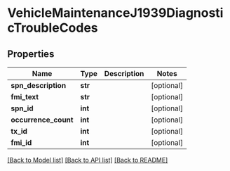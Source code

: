 # VehicleMaintenanceJ1939DiagnosticTroubleCodes

## Properties
Name | Type | Description | Notes
------------ | ------------- | ------------- | -------------
**spn_description** | **str** |  | [optional] 
**fmi_text** | **str** |  | [optional] 
**spn_id** | **int** |  | [optional] 
**occurrence_count** | **int** |  | [optional] 
**tx_id** | **int** |  | [optional] 
**fmi_id** | **int** |  | [optional] 

[[Back to Model list]](../README.md#documentation-for-models) [[Back to API list]](../README.md#documentation-for-api-endpoints) [[Back to README]](../README.md)


